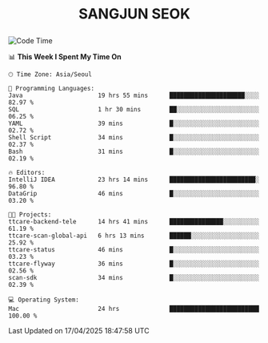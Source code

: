 <h1>
 <p align="center">
   SANGJUN SEOK
 </p>
</h1>

<!--START_SECTION:waka-->
![Code Time](http://img.shields.io/badge/Code%20Time-4%2C255%20hrs%2031%20mins-blue)

📊 **This Week I Spent My Time On** 

```text
🕑︎ Time Zone: Asia/Seoul

💬 Programming Languages: 
Java                     19 hrs 55 mins      █████████████████████░░░░   82.97 % 
SQL                      1 hr 30 mins        ██░░░░░░░░░░░░░░░░░░░░░░░   06.25 % 
YAML                     39 mins             █░░░░░░░░░░░░░░░░░░░░░░░░   02.72 % 
Shell Script             34 mins             █░░░░░░░░░░░░░░░░░░░░░░░░   02.37 % 
Bash                     31 mins             █░░░░░░░░░░░░░░░░░░░░░░░░   02.19 % 

🔥 Editors: 
IntelliJ IDEA            23 hrs 14 mins      ████████████████████████░   96.80 % 
DataGrip                 46 mins             █░░░░░░░░░░░░░░░░░░░░░░░░   03.20 % 

🐱‍💻 Projects: 
ttcare-backend-tele      14 hrs 41 mins      ███████████████░░░░░░░░░░   61.19 % 
ttcare-scan-global-api   6 hrs 13 mins       ██████░░░░░░░░░░░░░░░░░░░   25.92 % 
ttcare-status            46 mins             █░░░░░░░░░░░░░░░░░░░░░░░░   03.23 % 
ttcare-flyway            36 mins             █░░░░░░░░░░░░░░░░░░░░░░░░   02.56 % 
scan-sdk                 34 mins             █░░░░░░░░░░░░░░░░░░░░░░░░   02.39 % 

💻 Operating System: 
Mac                      24 hrs              █████████████████████████   100.00 % 
```


 Last Updated on 17/04/2025 18:47:58 UTC
<!--END_SECTION:waka-->

